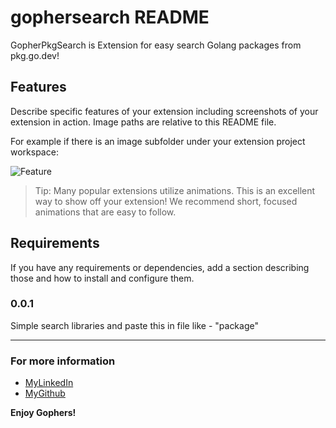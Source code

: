 # gophersearch README

GopherPkgSearch is Extension for easy search Golang packages from pkg.go.dev!
## Features

Describe specific features of your extension including screenshots of your extension in action. Image paths are relative to this README file.

For example if there is an image subfolder under your extension project workspace:

![Feature](https://github.com/KYCb2/GopherPkgSearchVsCode/features/feature.gif)

> Tip: Many popular extensions utilize animations. This is an excellent way to show off your extension! We recommend short, focused animations that are easy to follow.

## Requirements

If you have any requirements or dependencies, add a section describing those and how to install and configure them.

### 0.0.1

Simple search libraries and paste this in file like - "package"

-----------------------------------------------------------------------------------------------------------
### For more information

* [MyLinkedIn](https://www.linkedin.com/in/nikita-kazeka-432a00211/)
* [MyGithub](https://github.com/KYCb2/GopherPkgSearchVsCode)

**Enjoy Gophers!**
